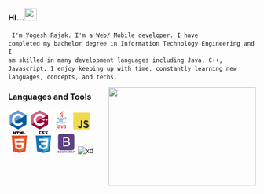 ### Hi...<img src="https://user-images.githubusercontent.com/65396589/132105076-2dcbaeb9-a4ce-4364-869f-e409dffc9191.gif" width=25 height=25/>

<code> I'm Yogesh Rajak. I'm a Web/ Mobile developer. I have completed my bachelor degree in Information Technology Engineering and I am skilled in many development languages including Java, C++, Javascript.
I enjoy keeping up with time, constantly learning new languages, concepts, and techs. </code>

<img src="https://camo.githubusercontent.com/12e0d68f4910f6b0bb4358a6e600ddda201427e01ed1bcf264258900109ea9c6/68747470733a2f2f696d6775722e636f6d2f5a396e317935532e676966" width=300 height=200 align="right"/>
<h3>Languages and Tools</h3>
<p align="left">
	<img src="https://raw.githubusercontent.com/devicons/devicon/master/icons/c/c-original.svg" height="40"/>
	<img src="https://raw.githubusercontent.com/devicons/devicon/master/icons/cplusplus/cplusplus-original.svg" alt="xd" width="40" height="40"/>
	<img src="https://raw.githubusercontent.com/devicons/devicon/master/icons/java/java-original-wordmark.svg" height="40"/>
	<img src="https://raw.githubusercontent.com/devicons/devicon/master/icons/javascript/javascript-original.svg" alt="xd" width="35" height="35"/>
	<img src="https://raw.githubusercontent.com/devicons/devicon/master/icons/html5/html5-original-wordmark.svg" alt="xd" width="45" height="45"/>
	<img src="https://raw.githubusercontent.com/devicons/devicon/master/icons/css3/css3-original-wordmark.svg" alt="xd" width="45" height="45"/>
	<img src="https://raw.githubusercontent.com/devicons/devicon/master/icons/bootstrap/bootstrap-plain-wordmark.svg" alt="xd" width="40" height="40"/>
	<img src="https://camo.githubusercontent.com/fbfcb9e3dc648adc93bef37c718db16c52f617ad055a26de6dc3c21865c3321d/68747470733a2f2f7777772e766563746f726c6f676f2e7a6f6e652f6c6f676f732f6769742d73636d2f6769742d73636d2d69636f6e2e737667" alt="xd" width="40" height="40"/>
	</p>
